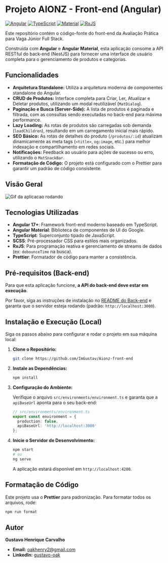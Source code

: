 # Projeto AIONZ - Front-end (Angular)

[![Angular](https://img.shields.io/badge/Angular-DD0031?style=for-the-badge&logo=angular&logoColor=white)](https://angular.io/)
[![TypeScript](https://img.shields.io/badge/TypeScript-007ACC?style=for-the-badge&logo=typescript&logoColor=white)](https://www.typescriptlang.org/)
[![Material](https://img.shields.io/badge/Material--UI-0081CB?style=for-the-badge&logo=material-ui&logoColor=white)](https://material.angular.io/)
[![RxJS](https://img.shields.io/badge/RxJS-B7178C?style=for-the-badge&logo=reactivex&logoColor=white)](https://rxjs.dev/)

Este repositório contém o código-fonte do front-end da Avaliação Prática para Vaga Júnior Full Stack.

Construída com **Angular** e **Angular Material**, esta aplicação consome a API RESTful do back-end (NestJS) para fornecer uma interface de usuário completa para o gerenciamento de produtos e categorias.

## Funcionalidades

* **Arquitetura Standalone:** Utiliza a arquitetura moderna de componentes standalone do Angular.
* **CRUD de Produtos:** Interface completa para Criar, Ler, Atualizar e Deletar produtos, utilizando um modal reutilizável (`MatDialog`).
* **Paginação e Busca (Server-Side):** A lista de produtos é paginada e filtrada, com as consultas sendo executadas no back-end para máxima performance.
* **Lazy Loading:** As rotas de produtos são carregadas sob demanda (`loadChildren`), resultando em um carregamento inicial mais rápido.
* **SEO Básico:** As rotas de detalhes do produto (`/produtos/:id`) atualizam dinamicamente as meta tags (`<title>`, `og:image`, etc.) para melhor indexação e compartilhamento em redes sociais.
* **Notificações:** Feedback ao usuário para ações de sucesso ou erro, utilizando o `MatSnackBar`.
* **Formatação de Código:** O projeto está configurado com o Prettier para garantir um padrão de código consistente.

## Visão Geral 

![Gif da aplicacao rodando](./public/sys.gif)

## Tecnologias Utilizadas

* **Angular 17+**: Framework front-end moderno baseado em TypeScript.
* **Angular Material**: Biblioteca de componentes de UI do Google.
* **TypeScript**: Superconjunto tipado de JavaScript.
* **SCSS**: Pré-processador CSS para estilos mais organizados.
* **RxJS**: Para programação reativa e gerenciamento de streams de dados (ex: `debounceTime` na busca).
* **Prettier**: Formatador de código para manter a consistência.

## Pré-requisitos (Back-end)

Para que esta aplicação funcione, **a API do back-end deve estar em execução**.

Por favor, siga as instruções de instalação no [README do Back-end](https://github.com/ImGustav/Aionz-back-end) e garanta que o servidor esteja rodando (padrão: `http://localhost:3000`).

## Instalação e Execução (Local)

Siga os passos abaixo para configurar e rodar o projeto em sua máquina local:

1.  **Clone o Repositório:**
    ```bash
    git clone https://github.com/ImGustav/Aionz-front-end
    ```

2.  **Instale as Dependências:**
    ```bash
    npm install
    ```

3.  **Configuração do Ambiente:**

    Verifique o arquivo `src/environments/environment.ts` e garanta que a `apiBaseUrl` aponta para o seu back-end:

    ```typescript
    // src/environments/environment.ts
    export const environment = {
      production: false,
      apiBaseUrl: 'http://localhost:3000' 
    };
    ```

4.  **Inicie o Servidor de Desenvolvimento:**
    ```bash
    npm start
    # ou
    ng serve
    ```
    A aplicação estará disponível em `http://localhost:4200`.

## Formatação de Código

Este projeto usa o **Prettier** para padronização. Para formatar todos os arquivos, rode:

```bash
npm run format
```

## Autor

**Gustavo Henrique Carvalho**
* **Email:** [oakhenry2@gmail.com](mailto:oakhenry2@gmail.com)
* **LinkedIn:** [gustavo-oak](https://www.linkedin.com/in/gustavo-oak/)